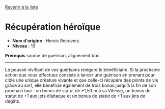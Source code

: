 [Revenir à la liste](..)

# Récupération héroïque

 * **Nom d'origine** : Heroic Recovery
 * **Niveau** : 10


<p><strong>Prérequis</strong> source de guérison, alignement bon</p>
<hr>
<p>Le pouvoir vivifiant de vos guérisons revigore le bénéficiaire. Si la prochaine action que vous effectuez consiste à lancer une guérison en prenant pour cible une unique créature vivante et que celle-ci récupère des points de vie grâce au sort, elle bénéficie également de trois bonus jusqu’à la fin de son prochain tour : un bonus de statut de +1,50 m à sa Vitesse, un bonus de statut de +1 aux jets d’attaque et un bonus de statut de +1 aux jets de dégâts.</p>